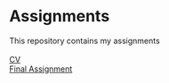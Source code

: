 # Assignments
This repository contains my assignments <br/><br/>
[CV](https://github.com/LissethEscalante/Assignments/blob/master/CV.md)<br/>
[Final Assignment]()<br>
